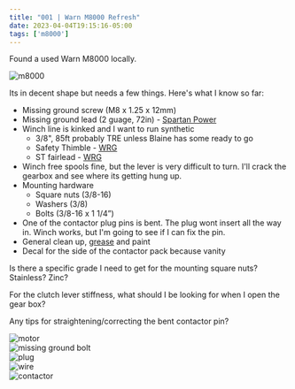 ```yaml
---
title: "001 | Warn M8000 Refresh"
date: 2023-04-04T19:15:16-05:00
tags: ['m8000']
---
```

Found a used Warn M8000 locally. 

![m8000](../img/001_m8000.jpg)

Its in decent shape but needs a few things. Here's what I know so far:
- Missing ground screw (M8 x 1.25 x 12mm)
- Missing ground lead (2 guage, 72in) - [Spartan Power](https://spartanpower.com/product/custom-battery-cables/)
- Winch line is kinked and I want to run synthetic
  - 3/8", 85ft probably TRE unless Blaine has some ready to go
  - Safety Thimble - [WRG](https://www.shop.blackmagicbrakes.com/Wizard-Recovery-Gear-Safety-Thimble-Black-WRG-STD-SAFETY-THIMBLE.htm)
  - ST fairlead - [WRG](https://www.shop.blackmagicbrakes.com/Wizard-Recovery-Gear-ST-FAIRLEAD-WRG-ST-FAIRLEAD.htm) 
- Winch free spools fine, but the lever is very difficult to turn. I'll crack the gearbox and see where its getting hung up. 
- Mounting hardware
  - Square nuts (3/8-16)
  - Washers (3/8)
  - Bolts (3/8-16 x 1 1/4”)
- One of the contactor plug pins is bent. The plug wont insert all the way in. Winch works, but I'm going to see if I can fix the pin. 
- General clean up, [grease](https://www.montanajacks.com/products/phillips-66-moly-low-temp-grease) and paint 
- Decal for the side of the contactor pack because vanity

Is there a specific grade I need to get for the mounting square nuts? Stainless? Zinc?

For the clutch lever stiffness, what should I be looking for when I open the gear box? 

Any tips for straightening/correcting the bent contactor pin?

![motor](../img/001_motor.jpg)  
![missing ground bolt](../img/001_ground.jpg)  
![plug](../img/001_plug.jpg)  
![wire](../img/001_wire.jpg)  
![contactor](../img/001_contactor.jpg)  